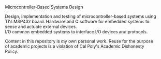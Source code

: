 Microcontroller-Based Systems Design

Design, implementation and testing of microcontroller-based systems using TI's MSP432 board. 
Hardware and C software for embedded systems to sense and actuate external devices.  
I/O common embedded systems to interface I/O devices and protocols.

Content in this repository is my own personal work. Reuse for the purpose of
academic projects is a violation of Cal Poly's Academic Dishonesty Policy.

